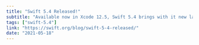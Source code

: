 ```yaml
---
title: "Swift 5.4 Released!"
subtitle: "Available now in Xcode 12.5, Swift 5.4 brings with it new language features, better runtime performance, and an improved developer experience. In this post, Ted Kremenek from the Swift Core Team provides an overview of what is included in this latest evolution of the language."
tags: ["swift-5.4"]
link: "https://swift.org/blog/swift-5-4-released/"
date: "2021-05-18"
---
```

